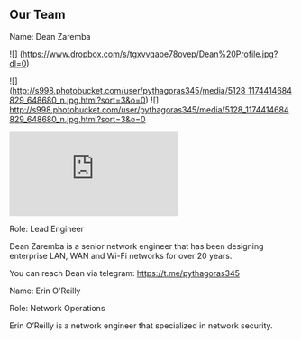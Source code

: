 ## Our Team

Name: Dean Zaremba

![] (https://www.dropbox.com/s/tgxvvqape78ovep/Dean%20Profile.jpg?dl=0)

![] (http://s998.photobucket.com/user/pythagoras345/media/5128_1174414684829_648680_n.jpg.html?sort=3&o=0)
![] http://s998.photobucket.com/user/pythagoras345/media/5128_1174414684829_648680_n.jpg.html?sort=3&o=0

![](http://s998.photobucket.com/user/pythagoras345/media/5128_1174414684829_648680_n.jpg.html?sort=3&o=0)

Role: Lead Engineer

Dean Zaremba is a senior network engineer that has been designing enterprise LAN, WAN and Wi-Fi networks for over 20 years.

You can reach Dean via telegram: https://t.me/pythagoras345



Name: Erin O'Reilly

Role: Network Operations

Erin O’Reilly is a network engineer that specialized in network security.  


